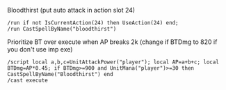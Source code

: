 Bloodthirst (put auto attack in action slot 24)
```
/run if not IsCurrentAction(24) then UseAction(24) end;
/run CastSpellByName("bloodthirst")
```
 

Prioritize BT  over execute when AP breaks 2k (change if BTDmg to 820 if you don't use imp exe)
```
/script local a,b,c=UnitAttackPower("player"); local AP=a+b+c; local BTDmg=AP*0.45; if BTDmg>=900 and UnitMana("player")>=30 then CastSpellByName("Bloodthirst") end
/cast execute
```